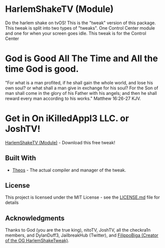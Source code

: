 # HarlemShakeTV (Module)
Do the harlem shake on tvOS! This is the "tweak" version of this package. This tweak is split into two types of "tweaks".
One Control Center module and one for when your screen goes idle. This tweak is for the Control Center
# God is Good All The Time and All the time God is good.
"For what is a man profited, if he shall gain the whole world, and lose his own soul? or what shall a man give in exchange for his soul?
For the Son of man shall come in the glory of his Father with his angels; and then he shall reward every man according to his works." Matthew 16:26-27 KJV.


# Get in On iKilledAppl3 LLC. or JoshTV!

[HarlemShakeTV (Module)](https://toxicappl3inc.github.io/tvrepo/) - Download this free tweak!

## Built With

* [Theos](https://github.com/theos/theos) - The actual compiler and manager of the tweak.

## License

This project is licensed under the MIT License - see the [LICENSE.md](LICENSE.md) file for details

## Acknowledgments

 Thanks to God (you are the true king), nitoTV, JoshTV, all the checkra1n members, and DylanDuff3, JailbreakHub (Twitter), and [FilippoBiga (Creator of the OG HarlemShakeTweak)]( https://github.com/FilippoBiga/Harlem-Shake).
